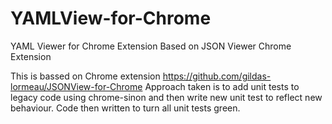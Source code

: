 # YAMLView-for-Chrome
YAML Viewer for Chrome Extension Based on JSON Viewer Chrome Extension

This is bassed on Chrome extension https://github.com/gildas-lormeau/JSONView-for-Chrome
Approach taken is to add unit tests to legacy code using chrome-sinon and then write new unit test to reflect new behaviour.
Code then written to turn all unit tests green.
